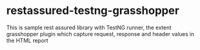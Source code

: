 # restassured-testng-grasshopper
This is sample rest assured library with TestNG runner, the extent grasshopper plugin which capture request, response and header values in the HTML report
